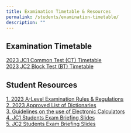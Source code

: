 ```yaml
---
title: Examination Timetable & Resources
permalink: /students/examination-timetable/
description: ""
---
```

## **Examination Timetable**

[2023 JC1 Common Test (CT) Timetable](/files/2023/2023%20jc1%20ct_student%20version_final.pdf)<br>
[2023 JC2 Block Test (BT) Timetable](/files/2023/2023%20jc2%20bt_student%20version_final.pdf)

## **Student Resources**<br>
[1. 2023 A-Level Examination Rules &amp; Regulations](/files/2023/2023%20a%20level%20exam%20rules%20and%20regulations_seab.pdf) <br>
[2. 2023 Approved List of Dictionaries](/files/2023/2023_approved%20list%20of%20dictionaries_seab.pdf) <br>
[3. Guidelines on the use of Electronic Calculators](/files/2023/guidelines%20on%20the%20use%20of%20electroninc%20calculators_seab.pdf) <br>
[4. JC1 Students Exam Briefing Slides](/files/2023/exam%20briefing%20slides%20for%20jc1_2023.pdf) <br>
[5. JC2 Students Exam Briefing Slides](/files/2023/jc2%20students%20exam%20briefing%20slides%20-%2025%20may%202023.pdf)
